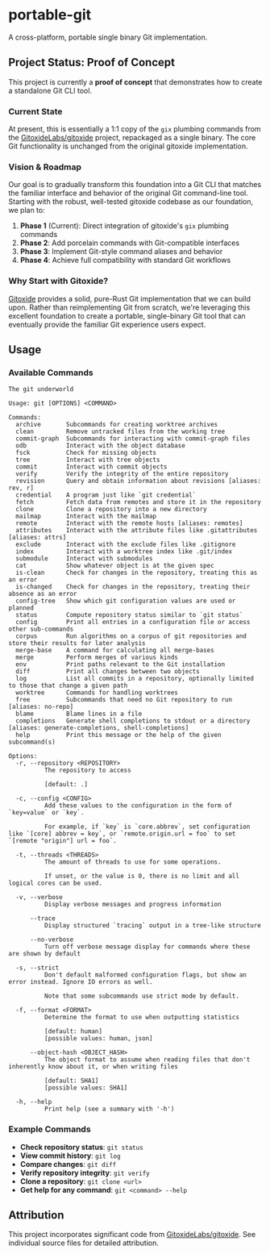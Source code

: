 # portable-git

A cross-platform, portable single binary Git implementation.

## Project Status: Proof of Concept

This project is currently a **proof of concept** that demonstrates how to create a standalone Git CLI tool.

### Current State

At present, this is essentially a 1:1 copy of the `gix` plumbing commands from
the [GitoxideLabs/gitoxide](https://github.com/GitoxideLabs/gitoxide) project, repackaged as a single binary. The core
Git functionality is unchanged from the original gitoxide implementation.

### Vision & Roadmap

Our goal is to gradually transform this foundation into a Git CLI that matches the familiar interface and behavior of
the original Git command-line tool. Starting with the robust, well-tested gitoxide codebase as our foundation, we plan
to:

1. **Phase 1** (Current): Direct integration of gitoxide's `gix` plumbing commands
2. **Phase 2**: Add porcelain commands with Git-compatible interfaces
3. **Phase 3**: Implement Git-style command aliases and behavior
4. **Phase 4**: Achieve full compatibility with standard Git workflows

### Why Start with Gitoxide?

[Gitoxide](https://github.com/GitoxideLabs/gitoxide) provides a solid, pure-Rust Git implementation that we can build
upon. Rather than reimplementing Git from scratch, we're leveraging this excellent foundation to create a portable,
single-binary Git tool that can eventually provide the familiar Git experience users expect.

## Usage

### Available Commands

```
The git underworld

Usage: git [OPTIONS] <COMMAND>

Commands:
  archive       Subcommands for creating worktree archives
  clean         Remove untracked files from the working tree
  commit-graph  Subcommands for interacting with commit-graph files
  odb           Interact with the object database
  fsck          Check for missing objects
  tree          Interact with tree objects
  commit        Interact with commit objects
  verify        Verify the integrity of the entire repository
  revision      Query and obtain information about revisions [aliases: rev, r]
  credential    A program just like `git credential`
  fetch         Fetch data from remotes and store it in the repository
  clone         Clone a repository into a new directory
  mailmap       Interact with the mailmap
  remote        Interact with the remote hosts [aliases: remotes]
  attributes    Interact with the attribute files like .gitattributes [aliases: attrs]
  exclude       Interact with the exclude files like .gitignore
  index         Interact with a worktree index like .git/index
  submodule     Interact with submodules
  cat           Show whatever object is at the given spec
  is-clean      Check for changes in the repository, treating this as an error
  is-changed    Check for changes in the repository, treating their absence as an error
  config-tree   Show which git configuration values are used or planned
  status        Compute repository status similar to `git status`
  config        Print all entries in a configuration file or access other sub-commands
  corpus        Run algorithms on a corpus of git repositories and store their results for later analysis
  merge-base    A command for calculating all merge-bases
  merge         Perform merges of various kinds
  env           Print paths relevant to the Git installation
  diff          Print all changes between two objects
  log           List all commits in a repository, optionally limited to those that change a given path
  worktree      Commands for handling worktrees
  free          Subcommands that need no Git repository to run [aliases: no-repo]
  blame         Blame lines in a file
  completions   Generate shell completions to stdout or a directory [aliases: generate-completions, shell-completions]
  help          Print this message or the help of the given subcommand(s)

Options:
  -r, --repository <REPOSITORY>
          The repository to access
          
          [default: .]

  -c, --config <CONFIG>
          Add these values to the configuration in the form of `key=value` or `key`.
          
          For example, if `key` is `core.abbrev`, set configuration like `[core] abbrev = key`, or `remote.origin.url = foo` to set `[remote "origin"] url = foo`.

  -t, --threads <THREADS>
          The amount of threads to use for some operations.
          
          If unset, or the value is 0, there is no limit and all logical cores can be used.

  -v, --verbose
          Display verbose messages and progress information

      --trace
          Display structured `tracing` output in a tree-like structure

      --no-verbose
          Turn off verbose message display for commands where these are shown by default

  -s, --strict
          Don't default malformed configuration flags, but show an error instead. Ignore IO errors as well.
          
          Note that some subcommands use strict mode by default.

  -f, --format <FORMAT>
          Determine the format to use when outputting statistics
          
          [default: human]
          [possible values: human, json]

      --object-hash <OBJECT_HASH>
          The object format to assume when reading files that don't inherently know about it, or when writing files
          
          [default: SHA1]
          [possible values: SHA1]

  -h, --help
          Print help (see a summary with '-h')
```

### Example Commands

- **Check repository status**: `git status`
- **View commit history**: `git log`
- **Compare changes**: `git diff`
- **Verify repository integrity**: `git verify`
- **Clone a repository**: `git clone <url>`
- **Get help for any command**: `git <command> --help`

## Attribution

This project incorporates significant code from [GitoxideLabs/gitoxide](https://github.com/GitoxideLabs/gitoxide). See
individual source files for detailed attribution.
